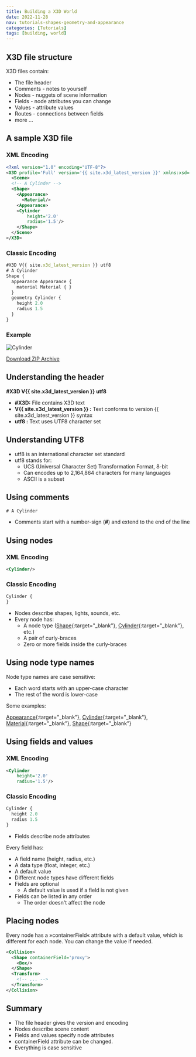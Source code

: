 ```yaml
---
title: Building a X3D World
date: 2022-11-28
nav: tutorials-shapes-geometry-and-appearance
categories: [Tutorials]
tags: [building, world]
---
```

## X3D file structure

X3D files contain:

- The file header
- Comments - notes to yourself
- Nodes - nuggets of scene information
- Fields - node attributes you can change
- Values - attribute values
- Routes - connections between fields
- more ...

## A sample X3D file

### XML Encoding

```xml
<?xml version="1.0" encoding="UTF-8"?>
<X3D profile='Full' version='{{ site.x3d_latest_version }}' xmlns:xsd='http://www.w3.org/2001/XMLSchema-instance' xsd:noNamespaceSchemaLocation='http://www.web3d.org/specifications/x3d-{{ site.x3d_latest_version }}.xsd'>
  <Scene>
  <!-- A Cylinder -->
  <Shape>
    <Appearance>
      <Material/>
    <Appearance>
    <Cylinder
        height='2.0'
        radius='1.5'/>
    </Shape>
  </Scene>
</X3D>
```

### Classic Encoding

```js
#X3D V{{ site.x3d_latest_version }} utf8
# A Cylinder
Shape {
  appearance Appearance {
    material Material { }
  }
  geometry Cylinder {
    height 2.0
    radius 1.5
  }
}
```

### Example

<x3d-canvas src="https://create3000.github.io/media/tutorials/scenes/cylinder1/cylinder1.x3dv">
  <img src="https://create3000.github.io/media/tutorials/scenes/cylinder1/screenshot.png" alt="Cylinder"/>
</x3d-canvas>

[Download ZIP Archive](https://create3000.github.io/media/tutorials/scenes/cylinder1/cylinder1.zip)

## Understanding the header

**\#X3D V{{ site.x3d_latest_version }} utf8**

- **\#X3D:** File contains X3D text
- **V{{ site.x3d_latest_version }} :** Text conforms to version {{ site.x3d_latest_version }} syntax
- **utf8 :** Text uses UTF8 character set

## Understanding UTF8

- utf8 is an international character set standard
- utf8 stands for:
  - UCS (Universal Character Set) Transformation Format, 8-bit
  - Can encodes up to 2,164,864 characters for many languages
  - ASCII is a subset

## Using comments

```js
# A Cylinder
```

- Comments start with a number-sign (**\#**) and extend to the end of the line

## Using nodes

### XML Encoding

```xml
<Cylinder/>
```

### Classic Encoding

```js
Cylinder {
}
```

- Nodes describe shapes, lights, sounds, etc.
- Every node has:
  - A node type ([Shape](https://www.web3d.org/documents/specifications/19775-1/V4.0/Part01/components/shape.html#Shape){:target="_blank"}, [Cylinder](https://www.web3d.org/documents/specifications/19775-1/V4.0/Part01/components/geometry3D.html#Cylinder){:target="_blank"}, etc.)
  - A pair of curly-braces
  - Zero or more fields inside the curly-braces

## Using node type names

Node type names are case sensitive:

- Each word starts with an upper-case character
- The rest of the word is lower-case

Some examples:

[Appearance](https://www.web3d.org/documents/specifications/19775-1/V4.0/Part01/components/shape.html#Appearance){:target="_blank"}, [Cylinder](https://www.web3d.org/documents/specifications/19775-1/V4.0/Part01/components/geometry3D.html#Cylinder){:target="_blank"}, [Material](https://www.web3d.org/documents/specifications/19775-1/V4.0/Part01/components/shape.html#Material){:target="_blank"}, [Shape](https://www.web3d.org/documents/specifications/19775-1/V4.0/Part01/components/shape.html#Shape){:target="_blank"}

## Using fields and values

### XML Encoding

```xml
<Cylinder
    height='2.0'
    radius='1.5'/>
```

### Classic Encoding

```js
Cylinder {
  height 2.0
  radius 1.5
}
```

- Fields describe node attributes

Every field has:

- A field name (height, radius, etc.)
- A data type (float, integer, etc.)
- A default value
- Different node types have different fields
- Fields are optional
  - A default value is used if a field is not given
- Fields can be listed in any order
  - The order doesn't affect the node

## Placing nodes

Every node has a »containerField« attribute with a default value, which is different for each node. You can change the value if needed.

```xml
<Collision>
  <Shape containerField='proxy'>
    <Box/>
  </Shape>
  <Transform>
    <!-- ... -->
  </Transform>
</Collision>
```

## Summary

- The file header gives the version and encoding
- Nodes describe scene content
- Fields and values specify node attributes
- containerField attribute can be changed.
- Everything is case sensitive
